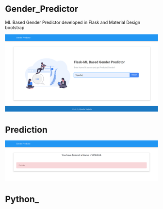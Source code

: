 # Gender_Predictor

ML Based Gender Predictor developed in Flask and Material Design bootstrap

![output](https://github.com/vipashaaV321/Gender_Predictor-/blob/main/Screenshot%20(1431).png)

# Prediction
![output](https://github.com/vipashaaV321/Gender_Predictor-/blob/main/Screenshot%20(1430).png)
# Python_
